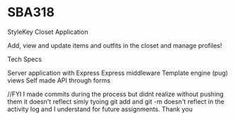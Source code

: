 # SBA318

StyleKey Closet Application

Add, view and update items and outfits in the closet and manage profiles!

Tech Specs

Server application with Express
Express middleware
Template engine (pug) views
Self made API through forms

//FYI I made commits during the process but didnt realize without pushing them it doesn't reflect simly tyoing git add and git -m doesn't reflect in the activity log and I understand for future assignments. Thank you
